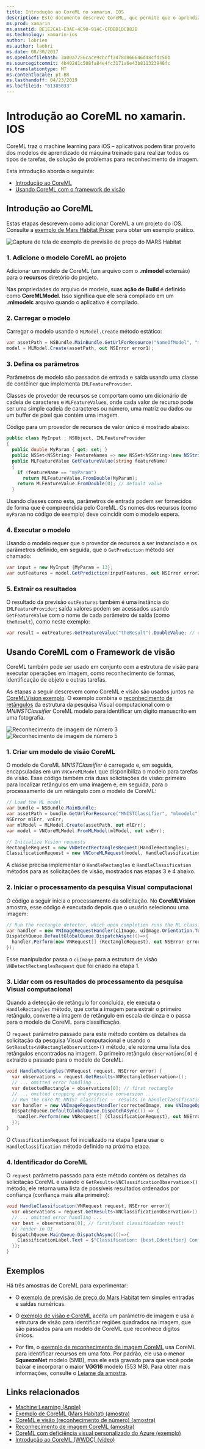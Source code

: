 ```yaml
---
title: Introdução ao CoreML no xamarin. IOS
description: Este documento descreve CoreML, que permite que o aprendizado de máquina no iOS. Este documento discute como começar com CoreML e como usá-lo com o framework de visão.
ms.prod: xamarin
ms.assetid: BE1E2CA1-E3AE-4C90-914C-CFDBD1DCB82B
ms.technology: xamarin-ios
author: lobrien
ms.author: laobri
ms.date: 08/30/2017
ms.openlocfilehash: 3a00a7256cace9cbcff3478d866646d48cfdc50b
ms.sourcegitcommit: 4b402d1c508fa84e4fc3171a6e43b811323948fc
ms.translationtype: MT
ms.contentlocale: pt-BR
ms.lasthandoff: 04/23/2019
ms.locfileid: "61385033"
---
```

# <a name="introduction-to-coreml-in-xamarinios"></a>Introdução ao CoreML no xamarin. IOS

CoreML traz o machine learning para iOS – aplicativos podem tirar proveito dos modelos de aprendizado de máquina treinado para realizar todos os tipos de tarefas, de solução de problemas para reconhecimento de imagem.

Esta introdução aborda o seguinte:

- [Introdução ao CoreML](#coreml)
- [Usando CoreML com o framework de visão](#coremlvision)

<a name="coreml" />

## <a name="getting-started-with-coreml"></a>Introdução ao CoreML

Estas etapas descrevem como adicionar CoreML a um projeto do iOS. Consulte a [exemplo de Mars Habitat Pricer](https://developer.xamarin.com/samples/monotouch/ios11/CoreML/) para obter um exemplo prático.

![Captura de tela de exemplo de previsão de preço do MARS Habitat](coreml-images/marspricer-heading.png)

### <a name="1-add-the-coreml-model-to-the-project"></a>1. Adicione o modelo CoreML ao projeto

Adicionar um modelo de CoreML (um arquivo com o **.mlmodel** extensão) para o **recursos** diretório do projeto. 

Nas propriedades do arquivo de modelo, suas **ação de Build** é definido como **CoreMLModel**. Isso significa que ele será compilado em um **.mlmodelc** arquivo quando o aplicativo é compilado.

### <a name="2-load-the-model"></a>2. Carregar o modelo

Carregar o modelo usando o `MLModel.Create` método estático:

```csharp
var assetPath = NSBundle.MainBundle.GetUrlForResource("NameOfModel", "mlmodelc");
model = MLModel.Create(assetPath, out NSError error1);
```

### <a name="3-set-the-parameters"></a>3. Defina os parâmetros

Parâmetros de modelo são passados de entrada e saída usando uma classe de contêiner que implementa `IMLFeatureProvider`.

Classes de provedor de recursos se comportam como um dicionário de cadeia de caracteres e `MLFeatureValue`s, onde cada valor de recurso pode ser uma simple cadeia de caracteres ou número, uma matriz ou dados ou um buffer de pixel que contém uma imagem.

Código para um provedor de recursos de valor único é mostrado abaixo:

```csharp
public class MyInput : NSObject, IMLFeatureProvider
{
  public double MyParam { get; set; }
  public NSSet<NSString> FeatureNames => new NSSet<NSString>(new NSString("myParam"));
  public MLFeatureValue GetFeatureValue(string featureName)
  {
    if (featureName == "myParam")
      return MLFeatureValue.FromDouble(MyParam);
    return MLFeatureValue.FromDouble(0); // default value
  }
```

Usando classes como esta, parâmetros de entrada podem ser fornecidos de forma que é compreendida pelo CoreML. Os nomes dos recursos (como `myParam` no código de exemplo) deve coincidir com o modelo espera.

### <a name="4-run-the-model"></a>4. Executar o modelo

Usando o modelo requer que o provedor de recursos a ser instanciado e os parâmetros definido, em seguida, que o `GetPrediction` método ser chamado:

```csharp
var input = new MyInput {MyParam = 13};
var outFeatures = model.GetPrediction(inputFeatures, out NSError error2);
```

### <a name="5-extract-the-results"></a>5. Extrair os resultados

O resultado da previsão `outFeatures` também é uma instância do `IMLFeatureProvider`; saída valores podem ser acessados usando `GetFeatureValue` com o nome de cada parâmetro de saída (como `theResult`), como neste exemplo:

```csharp
var result = outFeatures.GetFeatureValue("theResult").DoubleValue; // eg. 6227020800
```

<a name="coremlvision" />

## <a name="using-coreml-with-the-vision-framework"></a>Usando CoreML com o Framework de visão

CoreML também pode ser usado em conjunto com a estrutura de visão para executar operações em imagem, como reconhecimento de formas, identificação de objeto e outras tarefas.

As etapas a seguir descrevem como CoreML e visão são usados juntos na [CoreMLVision exemplo](https://developer.xamarin.com/samples/monotouch/ios11/CoreMLVision/). O exemplo combina o [reconhecimento de retângulos](~/ios/platform/introduction-to-ios11/vision.md#rectangles) da estrutura da pesquisa Visual computacional com o _MNINSTClassifier_ CoreML modelo para identificar um dígito manuscrito em uma fotografia.

![Reconhecimento de imagem de número 3](coreml-images/vision3.png) ![Reconhecimento de imagem de número 5](coreml-images/vision5.png)

### <a name="1-create-a-vision-coreml-model"></a>1. Criar um modelo de visão CoreML

O modelo de CoreML _MNISTClassifier_ é carregado e, em seguida, encapsuladas em um `VNCoreMLModel` que disponibiliza o modelo para tarefas de visão. Esse código também cria duas solicitações de visão: primeiro para localizar retângulos em uma imagem e, em seguida, para o processamento de um retângulo com o modelo de CoreML:

```csharp
// Load the ML model
var bundle = NSBundle.MainBundle;
var assetPath = bundle.GetUrlForResource("MNISTClassifier", "mlmodelc");
NSError mlErr, vnErr;
var mlModel = MLModel.Create(assetPath, out mlErr);
var model = VNCoreMLModel.FromMLModel(mlModel, out vnErr);

// Initialize Vision requests
RectangleRequest = new VNDetectRectanglesRequest(HandleRectangles);
ClassificationRequest = new VNCoreMLRequest(model, HandleClassification);
```

A classe precisa implementar o `HandleRectangles` e `HandleClassification` métodos para as solicitações de visão, mostrados nas etapas 3 e 4 abaixo.

### <a name="2-start-the-vision-processing"></a>2. Iniciar o processamento da pesquisa Visual computacional

O código a seguir inicia o processamento da solicitação. No **CoreMLVision** amostra, esse código é executado depois que o usuário selecionou uma imagem:

```csharp
// Run the rectangle detector, which upon completion runs the ML classifier.
var handler = new VNImageRequestHandler(ciImage, uiImage.Orientation.ToCGImagePropertyOrientation(), new VNImageOptions());
DispatchQueue.DefaultGlobalQueue.DispatchAsync(()=>{
  handler.Perform(new VNRequest[] {RectangleRequest}, out NSError error);
});
```

Esse manipulador passa o `ciImage` para a estrutura de visão `VNDetectRectanglesRequest` que foi criado na etapa 1.

### <a name="3-handle-the-results-of-vision-processing"></a>3. Lidar com os resultados do processamento da pesquisa Visual computacional

Quando a detecção de retângulo for concluída, ele executa o `HandleRectangles` método, que corta a imagem para extrair o primeiro retângulo, converte a imagem de retângulo em escala de cinza e o passa para o modelo de CoreML para classificação.

O `request` parâmetro passado para este método contém os detalhes da solicitação da pesquisa Visual computacional e usando o `GetResults<VNRectangleObservation>()` método, ele retorna uma lista dos retângulos encontrados na imagem. O primeiro retângulo `observations[0]` é extraído e passado para o modelo de CoreML:

```csharp
void HandleRectangles(VNRequest request, NSError error) {
  var observations = request.GetResults<VNRectangleObservation>();
  // ... omitted error handling ...
  var detectedRectangle = observations[0]; // first rectangle
  // ... omitted cropping and greyscale conversion ...
  // Run the Core ML MNIST classifier -- results in handleClassification method
  var handler = new VNImageRequestHandler(correctedImage, new VNImageOptions());
  DispatchQueue.DefaultGlobalQueue.DispatchAsync(() => {
    handler.Perform(new VNRequest[] {ClassificationRequest}, out NSError err);
  });
}
```

O `ClassificationRequest` foi inicializado na etapa 1 para usar o `HandleClassification` método definido na próxima etapa.

### <a name="4-handle-the-coreml"></a>4. Identificador do CoreML

O `request` parâmetro passado para este método contém os detalhes da solicitação CoreML e usando o `GetResults<VNClassificationObservation>()` método, ele retorna uma lista de possíveis resultados ordenados por confiança (confiança mais alta primeiro):

```csharp
void HandleClassification(VNRequest request, NSError error){
  var observations = request.GetResults<VNClassificationObservation>();
  // ... omitted error handling ...
  var best = observations[0]; // first/best classification result
  // render in UI
  DispatchQueue.MainQueue.DispatchAsync(()=>{
    ClassificationLabel.Text = $"Classification: {best.Identifier} Confidence: {best.Confidence * 100f:#.00}%";
  });
}
```

## <a name="samples"></a>Exemplos

Há três amostras de CoreML para experimentar:

* O [exemplo de previsão de preço do Mars Habitat](https://developer.xamarin.com/samples/monotouch/ios11/CoreML/) tem simples entradas e saídas numéricas.

* O [exemplo de visão e CoreML](https://developer.xamarin.com/samples/monotouch/ios11/CoreMLVision/) aceita um parâmetro de imagem e usa a estrutura de visão para identificar regiões quadrados na imagem, que são passados para um modelo de CoreML que reconhece dígitos únicos.

* Por fim, o [exemplo de reconhecimento de imagem CoreML](https://developer.xamarin.com/samples/monotouch/ios11/CoreMLImageRecognition/) usa CoreML para identificar recursos em uma foto. Por padrão, ele usa o menor **SqueezeNet** modelo (5MB), mas ele está gravado para que você pode baixar e incorporar o maior **VGG16** modelo (553 MB). Para obter mais informações, consulte o [Leiame da amostra](https://github.com/xamarin/ios-samples/blob/master/ios11/CoreMLImageRecognition/CoreMLImageRecognition/README.md).

## <a name="related-links"></a>Links relacionados

- [Machine Learning (Apple)](https://developer.apple.com/machine-learning/)
- [Exemplo de CoreML (Mars Habitat) (amostra)](https://developer.xamarin.com/samples/monotouch/ios11/CoreML/)
- [CoreML e visão (reconhecimento de número) (amostra)](https://developer.xamarin.com/samples/monotouch/ios11/CoreMLVision/)
- [Reconhecimento de imagem CoreML (amostra)](https://developer.xamarin.com/samples/monotouch/ios11/CoreMLImageRecognition/)
- [CoreML com deficiência visual personalizado do Azure (exemplo)](https://developer.xamarin.com/samples/monotouch/ios11/CoreMLAzureModel)
- [Introdução ao CoreML (WWDC) (vídeo)](https://developer.apple.com/videos/play/wwdc2017/703/)
